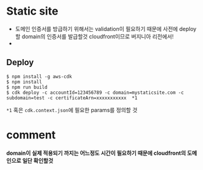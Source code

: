 
# Static site
- 도메인 인증서를 방급하기 위해서는 validation이 필요하기 때문에 사전에 deploy할 domain의 인증서를 발급할것 cloudfront이므로 버지니아 리전에서!
- 

## Deploy
```
$ npm install -g aws-cdk
$ npm install
$ npm run build
$ cdk deploy -c accountId=123456789 -c domain=mystaticsite.com -c subdomain=test -c certificateArn=xxxxxxxxxxx  *1
```
`*1` 혹은 `cdk.context.json`에 필요한 params를 정의할 것


# comment
#### domain이 실제 적용되기 까지는 어느정도 시간이 필요하기 때문에 cloudfront의 도메인으로 일단 확인할것
